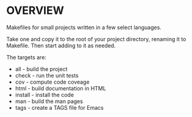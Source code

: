 # OVERVIEW

Makefiles for small projects written in a few select languages.

Take one and copy it to the root of your project directory, renaming
it to Makefile.  Then start adding to it as needed.

The targets are:

 * all - build the project
 * check - run the unit tests
 * cov - compute code coveage
 * html - build documentation in HTML
 * install - install the code
 * man - build the man pages
 * tags - create a TAGS file for Emacs